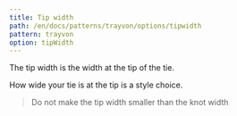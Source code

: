 ```yaml
---
title: Tip width
path: /en/docs/patterns/trayvon/options/tipwidth
pattern: trayvon
option: tipWidth
---
```


The tip width is the width at the tip of the tie.

How wide your tie is at the tip is a style choice.

> Do not make the tip width smaller than the knot width